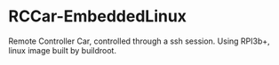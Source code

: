 # RCCar-EmbeddedLinux
Remote Controller Car, controlled through a ssh session. Using RPI3b+, linux image built by buildroot.
